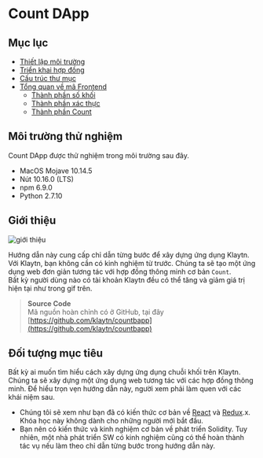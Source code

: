 # Count DApp

## Mục lục <a href="#table-of-contents" id="table-of-contents"></a>

* [Thiết lập môi trường](./setup-environment.md)
* [Triển khai hợp đồng](./deploy-contracts.md)
* [Cấu trúc thư mục](./directory-structure.md)
* [Tổng quan về mã Frontend](./code-overview/blocknumber-component.md)
  * [Thành phần số khối](./code-overview/blocknumber-component.md)
  * [Thành phần xác thực](./code-overview/auth-component.md)
  * [Thành phần Count](./code-overview/count-component.md)

## Môi trường thử nghiệm <a href="#testing-environment" id="testing-environment"></a>

Count DApp được thử nghiệm trong môi trường sau đây.

* MacOS Mojave 10.14.5
* Nút 10.16.0 (LTS)
* npm 6.9.0
* Python 2.7.10

## Giới thiệu <a href="#introduction" id="introduction"></a>

![giới thiệu](/img/build/tutorials/tutorial-1intro.gif)

Hướng dẫn này cung cấp chỉ dẫn từng bước để xây dựng ứng dụng Klaytn. Với Klaytn, bạn không cần có kinh nghiệm từ trước. Chúng ta sẽ tạo một ứng dụng web đơn giản tương tác với hợp đồng thông minh cơ bản `Count`.\
Bất kỳ người dùng nào có tài khoản Klaytn đều có thể tăng và giảm giá trị hiện tại như trong gif trên.

> **Source Code**\
  Mã nguồn hoàn chỉnh có ở GitHub, tại đây [https://github.com/klaytn/countbapp](https://github.com/klaytn/countbapp)

## Đối tượng mục tiêu <a href="#intended-audience" id="intended-audience"></a>

Bất kỳ ai muốn tìm hiểu cách xây dựng ứng dụng chuỗi khối trên Klaytn. Chúng ta sẽ xây dựng một ứng dụng web tương tác với các hợp đồng thông minh. Để hiểu trọn vẹn hướng dẫn này, người xem phải làm quen với các khái niệm sau.

* Chúng tôi sẽ xem như bạn đã có kiến thức cơ bản về [React](https://reactjs.org/) và [Redux](https://redux.js.org/).x. Khóa học này không dành cho những người mới bắt đầu.
* Bạn nên có kiến thức và kinh nghiệm cơ bản về phát triển Solidity. Tuy nhiên, một nhà phát triển SW có kinh nghiệm cũng có thể hoàn thành tác vụ nếu làm theo chỉ dẫn từng bước trong hướng dẫn này.
